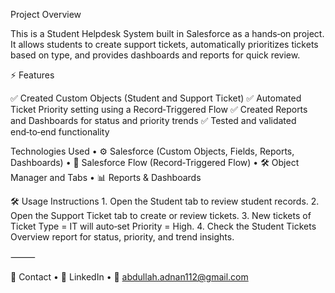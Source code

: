 Project Overview

This is a Student Helpdesk System built in Salesforce as a hands‑on project. It allows students to create support tickets, automatically prioritizes tickets based on type, and provides dashboards and reports for quick review.


⚡ Features

✅ Created Custom Objects (Student and Support Ticket)
✅ Automated Ticket Priority setting using a Record‑Triggered Flow
✅ Created Reports and Dashboards for status and priority trends
✅ Tested and validated end‑to‑end functionality

 Technologies Used
	•	⚙ Salesforce (Custom Objects, Fields, Reports, Dashboards)
	•	🌊 Salesforce Flow (Record‑Triggered Flow)
	•	🛠 Object Manager and Tabs
	•	📊 Reports & Dashboards



🛠 Usage Instructions
	1.	Open the Student tab to review student records.
	2.	Open the Support Ticket tab to create or review tickets.
	3.	New tickets of Ticket Type = IT will auto‑set Priority = High.
	4.	Check the Student Tickets Overview report for status, priority, and trend insights.

⸻

👋 Contact
	•	👔 LinkedIn
	•	📧 abdullah.adnan112@gmail.com 

